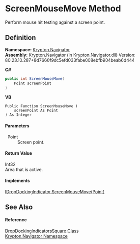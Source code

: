 # ScreenMouseMove Method


Perform mouse hit testing against a screen point.



## Definition
**Namespace:** <a href="a21ac074-d119-3dc6-bd1c-d3a12c0128bc.md">Krypton.Navigator</a>  
**Assembly:** Krypton.Navigator (in Krypton.Navigator.dll) Version: 80.23.10.287+8d7660f9dc5efd033fabe008ebfb904beab6d444

**C#**
``` C#
public int ScreenMouseMove(
	Point screenPoint
)
```
**VB**
``` VB
Public Function ScreenMouseMove ( 
	screenPoint As Point
) As Integer
```



#### Parameters
<dl><dt>  Point</dt><dd>Screen point.</dd></dl>

#### Return Value
Int32  
Area that is active.

#### Implements
<a href="cbc81e49-d4f1-5284-d8ae-ef065a32a918.md">IDropDockingIndicator.ScreenMouseMove(Point)</a>  


## See Also


#### Reference
<a href="3eb5be77-8190-54e2-4754-fe6935a13fb2.md">DropDockingIndicatorsSquare Class</a>  
<a href="a21ac074-d119-3dc6-bd1c-d3a12c0128bc.md">Krypton.Navigator Namespace</a>  
